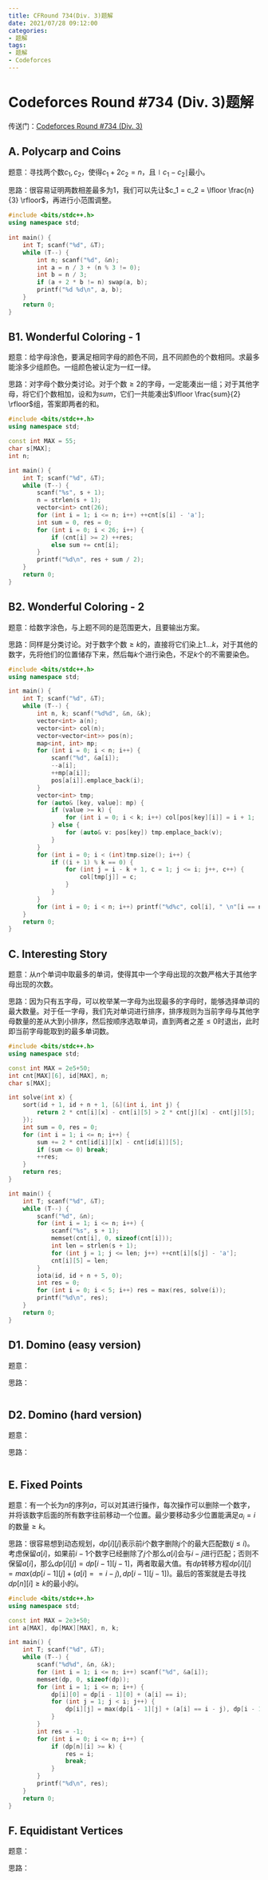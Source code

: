 ```yaml
---
title: CFRound 734(Div. 3)题解
date: 2021/07/28 09:12:00
categories: 
- 题解
tags: 
- 题解
- Codeforces
---
```


# Codeforces Round #734 (Div. 3)题解

传送门：[Codeforces Round #734 (Div. 3)](https://codeforces.com/contest/1551) 

<!--more-->

## A. Polycarp and Coins

题意：寻找两个数$c_1,c_2$，使得$c_1 + 2  c_2 = n$，且$\mid c_1 - c_2 \mid$最小。

思路：很容易证明两数相差最多为$1$，我们可以先让$c_1 = c_2 = \lfloor \frac{n}{3} \rfloor$，再进行小范围调整。

```cpp
#include <bits/stdc++.h>
using namespace std;
 
int main() {
    int T; scanf("%d", &T);
    while (T--) {
        int n; scanf("%d", &n);
        int a = n / 3 + (n % 3 != 0);
        int b = n / 3;
        if (a + 2 * b != n) swap(a, b);
        printf("%d %d\n", a, b);
    }
    return 0;
}
```

## B1. Wonderful Coloring - 1

题意：给字母涂色，要满足相同字母的颜色不同，且不同颜色的个数相同。求最多能涂多少组颜色。一组颜色被认定为一红一绿。

思路：对字母个数分类讨论。对于个数$\ge 2$的字母，一定能凑出一组；对于其他字母，将它们个数相加，设和为$sum$，它们一共能凑出$\lfloor \frac{sum}{2} \rfloor$组，答案即两者的和。

```cpp
#include <bits/stdc++.h>
using namespace std;

const int MAX = 55;
char s[MAX];
int n;

int main() {
    int T; scanf("%d", &T);
    while (T--) {
        scanf("%s", s + 1);
        n = strlen(s + 1);
        vector<int> cnt(26);
        for (int i = 1; i <= n; i++) ++cnt[s[i] - 'a'];
        int sum = 0, res = 0;
        for (int i = 0; i < 26; i++) {
            if (cnt[i] >= 2) ++res;
            else sum += cnt[i];
        }
        printf("%d\n", res + sum / 2);
    }
    return 0;
}
```

## B2. Wonderful Coloring - 2

题意：给数字涂色，与上题不同的是范围更大，且要输出方案。

思路：同样是分类讨论。对于数字个数$\ge k$的，直接将它们染上$1...k$，对于其他的数字，先将他们的位置储存下来，然后每$k$个进行染色，不足$k$个的不需要染色。

```cpp
#include <bits/stdc++.h>
using namespace std;

int main() {
    int T; scanf("%d", &T);
    while (T--) {
        int n, k; scanf("%d%d", &n, &k);
        vector<int> a(n);
        vector<int> col(n);
        vector<vector<int>> pos(n);
        map<int, int> mp;
        for (int i = 0; i < n; i++) {
            scanf("%d", &a[i]);
            --a[i];
            ++mp[a[i]];
            pos[a[i]].emplace_back(i);
        }
        vector<int> tmp;
        for (auto& [key, value]: mp) {
            if (value >= k) {
                for (int i = 0; i < k; i++) col[pos[key][i]] = i + 1;
            } else {
                for (auto& v: pos[key]) tmp.emplace_back(v);
            }
        }
        for (int i = 0; i < (int)tmp.size(); i++) {
            if ((i + 1) % k == 0) {
                for (int j = i - k + 1, c = 1; j <= i; j++, c++) {
                    col[tmp[j]] = c;
                }
            }
        }
        for (int i = 0; i < n; i++) printf("%d%c", col[i], " \n"[i == n - 1]);
    }
    return 0;
}
```

## C. Interesting Story

题意：从$n$个单词中取最多的单词，使得其中一个字母出现的次数严格大于其他字母出现的次数。

思路：因为只有五字母，可以枚举某一字母为出现最多的字母时，能够选择单词的最大数量。对于任一字母，我们先对单词进行排序，排序规则为当前字母与其他字母数量的差从大到小排序，然后按顺序选取单词，直到两者之差$\le 0$时退出，此时即当前字母能取到的最多单词数。

```cpp
#include <bits/stdc++.h>
using namespace std;

const int MAX = 2e5+50;
int cnt[MAX][6], id[MAX], n;
char s[MAX];

int solve(int x) {
    sort(id + 1, id + n + 1, [&](int i, int j) {
        return 2 * cnt[i][x] - cnt[i][5] > 2 * cnt[j][x] - cnt[j][5];
    });
    int sum = 0, res = 0;
    for (int i = 1; i <= n; i++) {
        sum += 2 * cnt[id[i]][x] - cnt[id[i]][5];
        if (sum <= 0) break;
        ++res;
    }
    return res;
}

int main() {
    int T; scanf("%d", &T);
    while (T--) {
        scanf("%d", &n);
        for (int i = 1; i <= n; i++) {
            scanf("%s", s + 1);
            memset(cnt[i], 0, sizeof(cnt[i]));
            int len = strlen(s + 1);
            for (int j = 1; j <= len; j++) ++cnt[i][s[j] - 'a'];
            cnt[i][5] = len;
        }
        iota(id, id + n + 5, 0);
        int res = 0;
        for (int i = 0; i < 5; i++) res = max(res, solve(i));
        printf("%d\n", res);
    }
    return 0;
}
```

## D1. Domino (easy version)

题意：

思路：

```cpp

```

## D2. Domino (hard version)

题意：

思路：

```cpp

```

## E. Fixed Points

题意：有一个长为$n$的序列$a$，可以对其进行操作，每次操作可以删除一个数字，并将该数字后面的所有数字往前移动一个位置。最少要移动多少位置能满足$a_i = i$的数量$\ge k$。

思路：很容易想到动态规划，$dp[i][j]$表示前$i$个数字删除$j$个的最大匹配数$(j \le i)$。考虑保留$a[i]$，如果前$i-1$个数字已经删除了$j$个那么$a[i]$会与$i-j$进行匹配；否则不保留$a[i]$，那么$dp[i][j] = dp[i - 1][j - 1]$，两者取最大值。有$dp$转移方程$dp[i][j] = max(dp[i - 1][j] + (a[i] == i - j), dp[i - 1][j - 1])$。最后的答案就是去寻找$dp[n][i] \ge k$的最小的$i$。

```cpp
#include <bits/stdc++.h>
using namespace std;

const int MAX = 2e3+50;
int a[MAX], dp[MAX][MAX], n, k;

int main() {
    int T; scanf("%d", &T);
    while (T--) {
        scanf("%d%d", &n, &k);
        for (int i = 1; i <= n; i++) scanf("%d", &a[i]);
        memset(dp, 0, sizeof(dp));
        for (int i = 1; i <= n; i++) {
            dp[i][0] = dp[i - 1][0] + (a[i] == i);
            for (int j = 1; j < i; j++) {
                dp[i][j] = max(dp[i - 1][j] + (a[i] == i - j), dp[i - 1][j - 1]);
            }
        }
        int res = -1;
        for (int i = 0; i <= n; i++) {
            if (dp[n][i] >= k) {
                res = i;
                break;
            }
        }
        printf("%d\n", res);
    }
    return 0;
}
```

## F. Equidistant Vertices

题意：

思路：

```cpp

```

